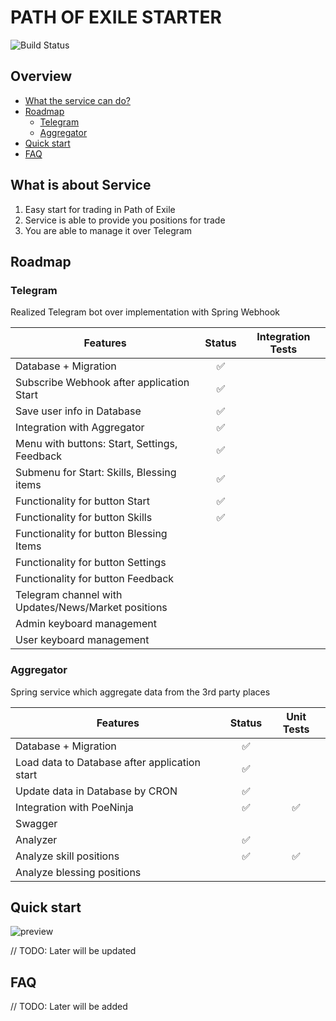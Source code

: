 # PATH OF EXILE STARTER

![Build Status](https://github.com/ylazakovich/path-of-exile-starter/actions/workflows/test.yml/badge.svg)

## Overview

- [What the service can do?](#what-is-about-service)
- [Roadmap](#roadmap)
    - [Telegram](#telegram)
    - [Aggregator](#aggregator)
- [Quick start](#quick-start)
- [FAQ](#faq)

## What is about Service

1) Easy start for trading in Path of Exile
2) Service is able to provide you positions for trade
3) You are able to manage it over Telegram

## Roadmap

### Telegram

Realized Telegram bot over implementation with Spring Webhook

| **Features**                                             |     **Status**     | **Integration Tests** |
|----------------------------------------------------------|:------------------:|:---------------------:|
| Database + Migration                                     | :white_check_mark: |                       |
| Subscribe Webhook after application Start                | :white_check_mark: |                       |
| Save user info in Database                               | :white_check_mark: |                       |
| Integration with Aggregator                              | :white_check_mark: |                       |
| Menu with buttons: Start, Settings, Feedback             | :white_check_mark: |                       |
| Submenu for Start: Skills, Blessing items                | :white_check_mark: |                       |
| Functionality for button Start                           | :white_check_mark: |                       |
| Functionality for button Skills                          | :white_check_mark: |                       |
| Functionality for button Blessing Items                  |                    |                       |
| Functionality for button Settings                        |                    |                       |
| Functionality for button Feedback                        |                    |                       |
| Telegram channel with <br/>Updates/News/Market positions |                    |                       |
| Admin keyboard management                                |                    |                       |
| User keyboard management                                 |                    |                       |

### Aggregator

Spring service which aggregate data from the 3rd party places

| **Features**                                  |     **Status**     |   **Unit Tests**   |
|-----------------------------------------------|:------------------:|:------------------:|
| Database + Migration                          | :white_check_mark: |                    |
| Load data to Database after application start | :white_check_mark: |                    |
| Update data in Database by CRON               | :white_check_mark: |                    |
| Integration with PoeNinja                     | :white_check_mark: | :white_check_mark: |
| Swagger                                       |                    |                    |
| Analyzer                                      | :white_check_mark: |                    |
| Analyze skill positions                       | :white_check_mark: | :white_check_mark: |
| Analyze blessing positions                    |                    |                    |

## Quick start

![preview](https://github.com/ylazakovich/path-of-exile-starter/blob/main/config/demo.jpg)

// TODO: Later will be updated

## FAQ

// TODO: Later will be added
